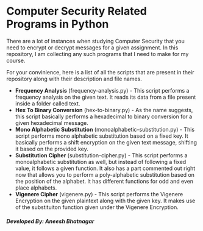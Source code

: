 # Computer Security Related Programs in Python

There are a lot of instances when studying Computer Security that you need to encrypt or decrypt messages for a given assignment. In this repository, I am collecting any such programs that I need to make for my course.

For your convinience, here is a list of all the scripts that are present in their repository along with their description and file names.

* **Frequency Analysis** (frequency-analysis.py) - This script performs a frequency analysis on the given text. It reads its data from a file present inside a folder called text.
* **Hex To Binary Conversion** (hex-to-binary.py) - As the name suggests, this script basically performs a hexadecimal to binary conversion for a given hexadecimal message. 
* **Mono Alphabetic Substitution** (monoalphabetic-substitution.py) - This script performs mono alphabetic substitution based on a fixed key. It basically performs a shift encryption on the given text message, shifting it based on the provided key.
* **Substitution Cipher** (substitution-cipher.py) - This script performs a monoalphabetic substitution as well, but instead of following a fixed value, it follows a given function. It also has a part commented out right now that allows you to perform a poly-alphabetic substitution based on the position of the alphabet. It has different functions for odd and even place alphabets.
* **Vigenere Cipher** (vigenere.py) - This script performs the Vigenere Encryption on the given plaintext along with the given key. It makes use of the substituiton function given under the Vigenere Encryption.

##### Developed By: Aneesh Bhatnagar
